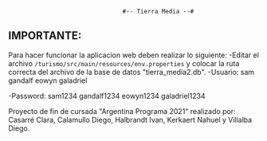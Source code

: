                                    #-- Tierra Media --#
## IMPORTANTE:
Para hacer funcionar la aplicacion web deben realizar lo siguiente:
-Editar el archivo `/turismo/src/main/resources/env.properties` y colocar la ruta correcta del archivo de la base de datos "tierra_media2.db".
-Usuario:
sam
gandalf
eowyn
galadriel

-Password:
sam1234
gandalf1234
eowyn1234
galadriel1234











Proyecto de fin de cursada "Argentina Programa 2021" realizado por: Casarré Clara, Calamullo Diego, Halbrandt Ivan, Kerkaert Nahuel y Villalba Diego.
